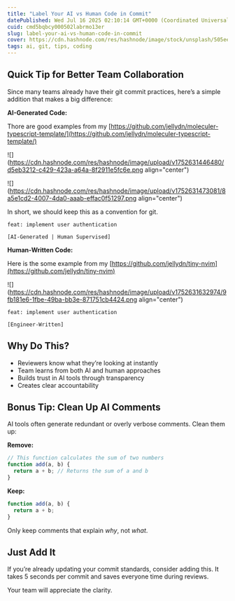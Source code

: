 ```yaml
---
title: "Label Your AI vs Human Code in Commit"
datePublished: Wed Jul 16 2025 02:10:14 GMT+0000 (Coordinated Universal Time)
cuid: cmd5bqbcy000502labrmo13er
slug: label-your-ai-vs-human-code-in-commit
cover: https://cdn.hashnode.com/res/hashnode/image/stock/unsplash/505eectW54k/upload/cd7691d4eb7e9a4cb6baf98335b2337c.jpeg
tags: ai, git, tips, coding
---
```


## Quick Tip for Better Team Collaboration

Since many teams already have their git commit practices, here’s a simple addition that makes a big difference:

**AI-Generated Code:**

Thore are good examples from my [https://github.com/jellydn/moleculer-typescript-template/](https://github.com/jellydn/moleculer-typescript-template/)

![](https://cdn.hashnode.com/res/hashnode/image/upload/v1752631446480/d5eb3212-c429-423a-a64a-8f2911e5fc6e.png align="center")

![](https://cdn.hashnode.com/res/hashnode/image/upload/v1752631473081/8a5e1cd2-4007-4da0-aaab-effac0f51297.png align="center")

In short, we should keep this as a convention for git.

```plaintext
feat: implement user authentication

[AI-Generated | Human Supervised]
```

**Human-Written Code:**

Here is the some example from my [https://github.com/jellydn/tiny-nvim](https://github.com/jellydn/tiny-nvim)

![](https://cdn.hashnode.com/res/hashnode/image/upload/v1752631632974/9fb181e6-1fbe-49ba-bb3e-871751cb4424.png align="center")

```plaintext
feat: implement user authentication

[Engineer-Written]
```

## Why Do This?

- Reviewers know what they’re looking at instantly
- Team learns from both AI and human approaches
- Builds trust in AI tools through transparency
- Creates clear accountability

## Bonus Tip: Clean Up AI Comments

AI tools often generate redundant or overly verbose comments. Clean them up:

**Remove:**

```javascript
// This function calculates the sum of two numbers
function add(a, b) {
  return a + b; // Returns the sum of a and b
}
```

**Keep:**

```javascript
function add(a, b) {
  return a + b;
}
```

Only keep comments that explain _why_, not _what_.

## Just Add It

If you’re already updating your commit standards, consider adding this. It takes 5 seconds per commit and saves everyone time during reviews.

Your team will appreciate the clarity.
